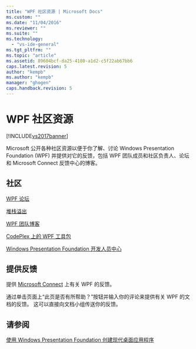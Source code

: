 ```yaml
---
title: "WPF 社区资源 | Microsoft Docs"
ms.custom: ""
ms.date: "11/04/2016"
ms.reviewer: ""
ms.suite: ""
ms.technology: 
  - "vs-ide-general"
ms.tgt_pltfrm: ""
ms.topic: "article"
ms.assetid: 89604bcf-da25-4180-a1d2-c5f22ab67bb6
caps.latest.revision: 5
author: "kempb"
ms.author: "kempb"
manager: "ghogen"
caps.handback.revision: 5
---
```

# WPF 社区资源
[!INCLUDE[vs2017banner](../code-quality/includes/vs2017banner.md)]

Microsoft 公开各种社区资源以便于你了解、讨论 Windows Presentation Foundation \(WPF\) 并提供对它的反馈，包括 WPF 团队成员和社区负责人、论坛和 Microsoft Connect 反馈中心的博客。  
  
## 社区  
 [WPF 论坛](http://go.microsoft.com/fwlink/?LinkId=187440)  
  
 [堆栈溢出](http://stackoverflow.com/questions/tagged/wpf)  
  
 [WPF 团队博客](http://blogs.msdn.com/b/wpf/)  
  
 [CodePlex 上的 WPF 工具包](http://wpf.codeplex.com/)  
  
 [Windows Presentation Foundation 开发人员中心](https://www.visualstudio.com/features/wpf-vs)  
  
## 提供反馈  
 提供 [Microsoft Connect](https://connect.microsoft.com/VisualStudio/Feedback) 上有关 WPF 的反馈。  
  
 通过单击页面上“此页是否有所帮助？”按钮并输入你的评论来提供有关 WPF 的文档的反馈。 这可以直接向文档小组传送你的反馈。  
  
## 请参阅  
 [使用 Windows Presentation Foundation 创建现代桌面应用程序](../designers/create-modern-desktop-applications-with-windows-presentation-foundation.md)